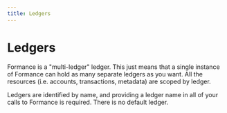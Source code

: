 ```yaml
---
title: Ledgers
---
```

# Ledgers

Formance is a "multi-ledger" ledger. This just means that a single instance of Formance can hold as many separate ledgers as you want. All the resources (i.e. accounts, transactions, metadata) are scoped by ledger.

Ledgers are identified by name, and providing a ledger name in all of your calls to Formance is required. There is no default ledger.
